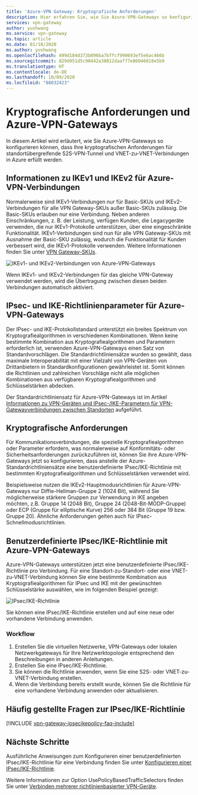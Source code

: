 ```yaml
---
title: 'Azure-VPN Gateway: Kryptografische Anforderungen'
description: Hier erfahren Sie, wie Sie Azure-VPN-Gateways so konfigurieren, dass kryptografische Anforderungen für standortübergreifende S2S-VPN-Tunnel und VNET-zu-VNET-Verbindungen in Azure erfüllt werden.
services: vpn-gateway
author: yushwang
ms.service: vpn-gateway
ms.topic: article
ms.date: 01/10/2020
ms.author: yushwang
ms.openlocfilehash: 499d184d373b896ba7bffcf990693ef5e6ac466b
ms.sourcegitcommit: 829d951d5c90442a38012daaf77e86046018e5b9
ms.translationtype: HT
ms.contentlocale: de-DE
ms.lasthandoff: 10/09/2020
ms.locfileid: "88032423"
---
```

# <a name="about-cryptographic-requirements-and-azure-vpn-gateways"></a>Kryptografische Anforderungen und Azure-VPN-Gateways

In diesem Artikel wird erläutert, wie Sie Azure-VPN-Gateways so konfigurieren können, dass Ihre kryptografischen Anforderungen für standortübergreifende S2S-VPN-Tunnel und VNET-zu-VNET-Verbindungen in Azure erfüllt werden.

## <a name="about-ikev1-and-ikev2-for-azure-vpn-connections"></a>Informationen zu IKEv1 und IKEv2 für Azure-VPN-Verbindungen

Normalerweise sind IKEv1-Verbindungen nur für Basic-SKUs und IKEv2-Verbindungen für alle VPN Gateway-SKUs außer Basic-SKUs zulässig. Die Basic-SKUs erlauben nur eine Verbindung. Neben anderen Einschränkungen, z. B. der Leistung, verfügen Kunden, die Legacygeräte verwenden, die nur IKEv1-Protokolle unterstützen, über eine eingeschränkte Funktionalität. IKEv1-Verbindungen sind nun für alle VPN Gateway-SKUs mit Ausnahme der Basic-SKU zulässig, wodurch die Funktionalität für Kunden verbessert wird, die IKEv1-Protokolle verwenden. Weitere Informationen finden Sie unter [VPN Gateway-SKUs](https://docs.microsoft.com/azure/vpn-gateway/vpn-gateway-about-vpn-gateway-settings#gwsku).

![IKEv1- und IKEv2-Verbindungen von Azure-VPN-Gateways](./media/vpn-gateway-about-compliance-crypto/ikev1-ikev2-connections.png)

Wenn IKEv1- und IKEv2-Verbindungen für das gleiche VPN-Gateway verwendet werden, wird die Übertragung zwischen diesen beiden Verbindungen automatisch aktiviert.

## <a name="about-ipsec-and-ike-policy-parameters-for-azure-vpn-gateways"></a>IPsec- und IKE-Richtlinienparameter für Azure-VPN-Gateways

Der IPsec- und IKE-Protokollstandard unterstützt ein breites Spektrum von Kryptografiealgorithmen in verschiedenen Kombinationen. Wenn keine bestimmte Kombination aus Kryptografiealgorithmen und Parametern erforderlich ist, verwenden Azure-VPN-Gateways einen Satz von Standardvorschlägen. Die Standardrichtliniensätze wurden so gewählt, dass maximale Interoperabilität mit einer Vielzahl von VPN-Geräten von Drittanbietern in Standardkonfigurationen gewährleistet ist. Somit können die Richtlinien und zahlreichen Vorschläge nicht alle möglichen Kombinationen aus verfügbaren Kryptografiealgorithmen und Schlüsselstärken abdecken.

Der Standardrichtliniensatz für Azure-VPN-Gateways ist im Artikel [Informationen zu VPN-Geräten und IPsec-/IKE-Parametern für VPN-Gatewayverbindungen zwischen Standorten](vpn-gateway-about-vpn-devices.md) aufgeführt.

## <a name="cryptographic-requirements"></a>Kryptografische Anforderungen

Für Kommunikationsverbindungen, die spezielle Kryptografiealgorithmen oder Parameter erfordern, was normalerweise auf Konformitäts- oder Sicherheitsanforderungen zurückzuführen ist, können Sie ihre Azure-VPN-Gateways jetzt so konfigurieren, dass anstelle der Azure-Standardrichtliniensätze eine benutzerdefinierte IPsec/IKE-Richtlinie mit bestimmten Kryptografiealgorithmen und Schlüsselstärken verwendet wird.

Beispielsweise nutzen die IKEv2-Hauptmodusrichtlinien für Azure-VPN-Gateways nur Diffie-Hellman-Gruppe 2 (1024 Bit), während Sie möglicherweise stärkere Gruppen zur Verwendung in IKE angeben möchten, z.B. Gruppe 14 (2048 Bit), Gruppe 24 (2048-Bit-MODP-Gruppe) oder ECP (Gruppe für elliptische Kurve) 256 oder 384 Bit (Gruppe 19 bzw. Gruppe 20). Ähnliche Anforderungen gelten auch für IPsec-Schnellmodusrichtlinien.

## <a name="custom-ipsecike-policy-with-azure-vpn-gateways"></a>Benutzerdefinierte IPsec/IKE-Richtlinie mit Azure-VPN-Gateways

Azure-VPN-Gateways unterstützen jetzt eine benutzerdefinierte IPsec/IKE-Richtlinie pro Verbindung. Für eine Standort-zu-Standort- oder eine VNET-zu-VNET-Verbindung können Sie eine bestimmte Kombination aus Kryptografiealgorithmen für IPsec und IKE mit der gewünschten Schlüsselstärke auswählen, wie im folgenden Beispiel gezeigt:

![IPsec/IKE-Richtlinie](./media/vpn-gateway-about-compliance-crypto/ipsecikepolicy.png)

Sie können eine IPsec/IKE-Richtlinie erstellen und auf eine neue oder vorhandene Verbindung anwenden.

### <a name="workflow"></a>Workflow

1. Erstellen Sie die virtuellen Netzwerke, VPN-Gateways oder lokalen Netzwerkgateways für Ihre Netzwerktopologie entsprechend den Beschreibungen in anderen Anleitungen.
2. Erstellen Sie eine IPsec/IKE-Richtlinie.
3. Sie können die Richtlinie anwenden, wenn Sie eine S2S- oder VNET-zu-VNET-Verbindung erstellen.
4. Wenn die Verbindung bereits erstellt wurde, können Sie die Richtlinie für eine vorhandene Verbindung anwenden oder aktualisieren.

## <a name="ipsecike-policy-faq"></a>Häufig gestellte Fragen zur IPsec/IKE-Richtlinie

[!INCLUDE [vpn-gateway-ipsecikepolicy-faq-include](../../includes/vpn-gateway-faq-ipsecikepolicy-include.md)]

## <a name="next-steps"></a>Nächste Schritte

Ausführliche Anweisungen zum Konfigurieren einer benutzerdefinierten IPsec/IKE-Richtlinie für eine Verbindung finden Sie unter [Konfigurieren einer IPsec/IKE-Richtlinie](vpn-gateway-ipsecikepolicy-rm-powershell.md).

Weitere Informationen zur Option UsePolicyBasedTrafficSelectors finden Sie unter [Verbinden mehrerer richtlinienbasierter VPN-Geräte](vpn-gateway-connect-multiple-policybased-rm-ps.md).
